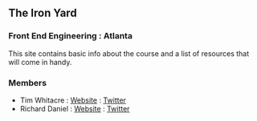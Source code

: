 ## The Iron Yard
### Front End Engineering : Atlanta

This site contains basic info about the course and a list of resources that will come in handy.

### Members

* Tim Whitacre : [Website](http://timw.co) : [Twitter](http://twitter.com/timwco)
* Richard Daniel : [Website](http://rdanieldesign.com) : [Twitter](https://twitter.com/rdaniel_design)

